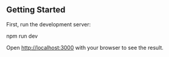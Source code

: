 
## Getting Started

First, run the development server:

npm run dev


Open [http://localhost:3000](http://localhost:3000) with your browser to see the result.

